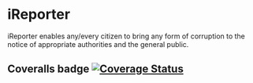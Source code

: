 # iReporter
iReporter enables any/every citizen to bring any form of corruption to the notice of appropriate authorities and the general public.


## Coveralls badge [![Coverage Status](https://coveralls.io/repos/github/kennymorgan1/iReporter/badge.svg?branch=develop)](https://coveralls.io/github/kennymorgan1/iReporter?branch=develop)
